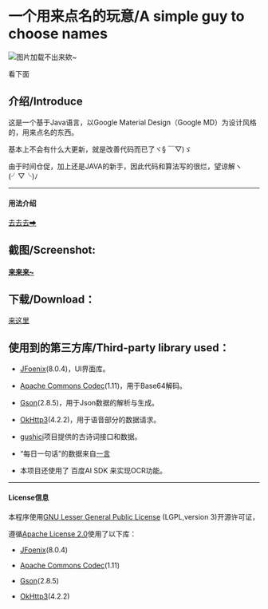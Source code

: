 
# 一个用来点名的玩意/A simple guy to choose names

![图片加载不出来欸~](https://github.com/lensferno/dogename/raw/main/res/top.png "哟嚯！")

看下面


## 介绍/Introduce
这是一个基于Java语言，以Google Material Design（Google MD）为设计风格的，用来点名的东西。

基本上不会有什么大更新，就是改善代码而已了ヾ§ ￣▽)ゞ

由于时间仓促，加上还是JAVA的新手，因此代码和算法写的很烂，望谅解ヽ(╯▽╰)ﾉ

------------


#### 用法介绍
[去去去➡](https://github.com/lensferno/dogename/blob/main/res/usage.md)

## 截图/Screenshot:

#### [来来来~](https://github.com/lensferno/dogename/blob/main/res/you-want.md "我要康康")



## 下载/Download：
[来这里](https://github.com/lensferno/dogename/releases "这里")


## 使用到的第三方库/Third-party library used：

- [JFoenix](https://github.com/jfoenixadmin/JFoenix "JFoenix")(8.0.4)，UI界面库。

- [Apache Commons Codec](http://commons.apache.org/proper/commons-codec/ "Apache Commons Codec")(1.11)，用于Base64解码。

- [Gson](https://github.com/google/gson "Gson")(2.8.5)，用于Json数据的解析与生成。

- [OkHttp3](https://github.com/square/okhttp "OkHttp")(4.2.2)，用于语音部分的数据请求。

- [gushici](https://github.com/xenv/gushici/ "古诗词")项目提供的古诗词接口和数据。

- “每日一句话”的数据来自[一言](https://hitokoto.cn/ "一言")

- 本项目还使用了 百度AI SDK 来实现OCR功能。

------

#### License信息

本程序使用[GNU Lesser General Public License](http://www.gnu.org/licenses/lgpl-3.0.html "LGPL") (LGPL,version 3)开源许可证，



遵循[Apache License 2.0](http://www.apache.org/licenses/LICENSE-2.0 "Apache License 2.0")使用了以下库：

- [JFoenix](https://github.com/jfoenixadmin/JFoenix "JFoenix")(8.0.4)

- [Apache Commons Codec](http://commons.apache.org/proper/commons-codec/ "Apache Commons Codec")(1.11)

- [Gson](https://github.com/google/gson "Gson")(2.8.5)

- [OkHttp3](https://github.com/square/okhttp "OkHttp")(4.2.2)

  


